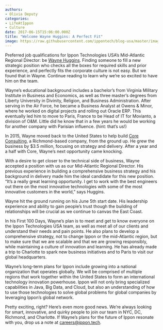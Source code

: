 ```yaml
---
authors:
- Olivia Deputy
categories:
- LifeAtIppon
- Culture
date: 2017-06-15T15:06:00.000Z
title: "Welcome Wayne Huggins: A Perfect Fit"
image: https://raw.githubusercontent.com/ippontech/blog-usa/master/images/2017/06/Wayne-Huggins-Blog.png
---
```


Preferred job qualifications for Ippon Technologies USA’s Mid-Atlantic Regional Director: be [Wayne Huggins](https://www.linkedin.com/in/waynehuggins/). Finding someone to fill a new strategic position who checks all the boxes for required skills and prior experience, and perfectly fits the corporate culture is not easy. But we found that in Wayne. Continue reading to learn why we’re so excited to have him on the team.
 
Wayne’s educational background includes a bachelor’s from Virginia Military Institute in Business and Economics, as well as three master’s degrees from Liberty University in Divinity, Religion, and Business Administration. After serving in the Air Force, he became a Business Analyst at Owens & Minor, where he worked on digital projects and rolling out Oracle ERP. This eventually led him to move to Paris, France to be Head of IT for Movianto, a division of O&M. Little did he know that in a few years he would be working for another company with Parisian influence. (hint: that’s us!)
 
In 2015, Wayne moved back to the United States to help build [Core Consulting](http://www.coremgmt.com/), a Richmond-based company, from the ground up. He grew the business by $3.5 million, focusing on strategy and delivery. After a year and a half with Core, Wayne’s next opportunity came knocking.
 
With a desire to get closer to the technical side of business, Wayne accepted a position with us as our Mid-Atlantic Regional Director. His previous experience in building a comprehensive business strategy and his background in delivery made him the ideal candidate for this new position. “It’s a really great learning opportunity. I get to work with the best engineers out there on the most innovative technologies with some of the most innovative customers in the world,” says Huggins. 
 
Wayne hit the ground running on his June 5th start date. His leadership experience and ability to gain people’s trust though the building of relationships will be crucial as we continue to canvas the East Coast.
 
In his First 100 Days, Wayne’s plan is to meet and get to know everyone on the Ippon Technologies USA team, as well as meet all of our clients and understand their needs and pain points. He also plans to develop a comprehensive strategy, not to change Ippon or the mid-Atlantic region, but to make sure that we are scalable and that we are growing responsibly, while maintaining a culture of innovation and learning. He has already made a trip to Charlotte to spark new business initiatives and to Paris to visit our global headquarters.
 
Wayne’s long-term plans for Ippon include growing into a national organization that operates globally. We will be comprised of multiple regions that work together within the United States to form an international technology innovation powerhouse. Ippon will not only bring specialized capabilities in Java, Big Data, and Cloud, but also an understanding of how to use those technologies to solve global problems for global companies by leveraging Ippon’s global network.
 
Pretty exciting, right? Here’s even more good news. We’re always looking for smart, innovative, and quirky people to join our team in NYC, DC, Richmond, and Charlotte. If Wayne’s plans for the future of Ippon resonate with you, drop us a note at [careers@ippon.tech](mailto:careers@ippon.tech).
